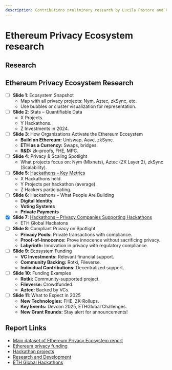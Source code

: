 ```yaml
---
description: Contributions preliminary research by Lucila Pastore and Gelois
---
```


# Ethereum Privacy Ecosystem research

## Research

## **Ethereum Privacy Ecosystem Research**

* [ ] **Slide 1**: Ecosystem Snapshot
  * Map with all privacy projects: Nym, Aztec, zkSync, etc.
  * Use bubbles or cluster visualization for representation.
* [ ] **Slide 2**: Stats – Quantifiable Data
  * X Projects.
  * Y Hackathons.
  * Z Investments in 2024.
* [ ] **Slide 3**: How Organizations Activate the Ethereum Ecosystem
  * **Build on Ethereum:** Uniswap, Aave, zkSync.
  * **ETH as a Currency:** Swaps, bridges.
  * **R\&D:** zk-proofs, FHE, MPC.
* [ ] **Slide 4**: Privacy & Scaling Spotlight
  * What projects focus on: Nym (Mixnets), Aztec (ZK Layer 2), zkSync (Scalability).
* [ ] **Slide 5**: [Hackathons – Key Metrics](ethereum-privacy-ecosystem-research/hackathons-x-hackathons-y-projects-average-z-hackers.md)
  * X Hackathons held.
  * Y Projects per hackathon (average).
  * Z Hackers participating.
* [ ] **Slide 6**: Hackathons – What People Are Building
  * **Digital Identity**
  * **Voting Systems**
  * **Private Payments**
* [x] **Slide 7**: [Hackathons – Privacy Companies Supporting Hackathons](ethereum-privacy-ecosystem-research/hackathons-what-privacy-companies-support-hackathons-big-list.md)
  * ETH Global Hackatons
* [ ] **Slide 8**: Compliant Privacy on Spotlight
  * **Privacy Pools:** Private transactions with compliance.
  * **Proof-of-Innocence:** Prove innocence without sacrificing privacy.
  * **Labyrinth:** Innovation in privacy with regulatory compliance.
* [ ] **Slide 9**: Ecosystem Funding
  * **VC Investments:** Relevant financial support.
  * **Community Backing:** Rotki, Fileverse.
  * **Individual Contributions:** Decentralized support.
* [ ] **Slide 10**: Funding Examples
  * **Rotki:** Community-supported project.
  * **Fileverse:** Crowdfunded.
  * **Aztec:** Backed by VCs.
* [ ] **Slide 11**: What to Expect in 2025
  * **New Technologies:** FHE, ZK-Rollups.
  * **Key Events:** Devcon 2025, ETHGlobal Challenges.
  * **New Grant Rounds:** Stay alert for announcements!

## Report Links

* [Main dataset of Ethereum Privacy Ecosystem report](https://github.com/web3privacy/web3privacy/tree/main/Market%20overview/Ethereum%20Ecosystem)
* [Ethereum privacy funding](https://github.com/web3privacy/web3privacy/blob/main/Market%20overview/Ethereum%20Ecosystem/Ethereum%20privacy%20funding.md)
* [Hackathon projects](https://github.com/web3privacy/web3privacy/blob/main/Market%20overview/Ethereum%20Ecosystem/Hackathon%20projects.md)
* [Research and Development](https://github.com/web3privacy/web3privacy/blob/main/Market%20overview/Ethereum%20Ecosystem/R%26D.md)
* [ETH Global Hackathons](https://ethglobal.com/events/hackathons)



